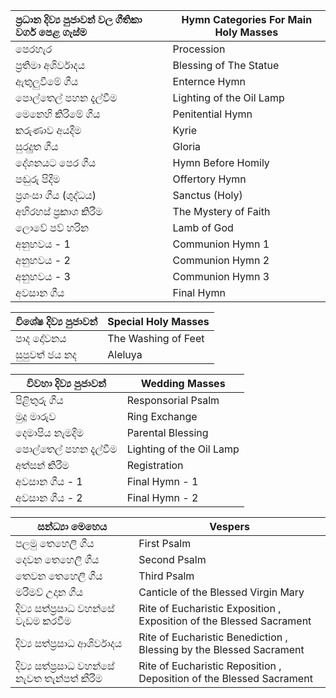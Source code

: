 | ප්‍රධාන දිව්‍ය පුජාවන් වල ගීතිකා වර්ග පෙළ ගැස්ම | Hymn Categories For Main Holy Masses |
| :----------------------------------- | ------------------------------------ |
| පෙරහැර                               | Procession                           |
| ප්‍රතිමා අශිර්වාදය                        | Blessing of The Statue               |
| ඇතුලුවීමේ ගීය                            | Enternce Hymn                        |
| පොල්තෙල් පහන දැල්වීම                     | Lighting of the Oil Lamp             |
| මෙනෙහි කිරිමේ ගීය                        | Penitential Hymn                     |
| කරුණාව අයදීම                           | Kyrie                                |
| සුරදුුත ගීය                              | Gloria                               |
| දේශනයට පෙර ගීය                        | Hymn Before Homily                   |
| පඬුරු පිදීම                              | Offertory Hymn                       |
| ප්‍රශංසා ගීය (ශුද්ධය)                     | Sanctus (Holy)                       |
| අභිරහස් ප්‍රකාශ කිරීම                      | The Mystery of Faith                 |
| ලොවේ පව් හරින                          | Lamb of God                          |
| අනුභවය - 1                            | Communion Hymn 1                     |
| අනුභවය - 2                            | Communion Hymn 2                     |
| අනුභවය - 3                            | Communion Hymn 3                     |
| අවසාන ගීය                             | Final Hymn                           |



| විශේෂ දිව්‍ය පුජාවන් | Special Holy Masses |
| -------------- | ------------------- |
| පාද දෝවනය      | The Washing of Feet |
| සුපුවත් ජය නද     | Aleluya             |



| විවහා දිව්‍ය පුජාවන්   | Wedding Masses           |
| ---------------- | ------------------------ |
| පිළිතුරු ගීය          | Responsorial Psalm       |
| මුදු මාරුව          | Ring Exchange            |
| දෙමාපිය නැමදීම     | Parental Blessing        |
| පොල්තෙල් පහන දැල්වීම | Lighting of the Oil Lamp |
| අත්සන් කිරීම         | Registration             |
| අවසාන ගීය -  1    | Final Hymn - 1           |
| අවසාන ගීය -  2    | Final Hymn - 2           |



| සන්ධ්‍යා මෙහෙය                      | Vespers                                                      |
| -------------------------------- | ------------------------------------------------------------ |
| පලමු තෙහෙලි ගීය                     | First Psalm                                                  |
| දෙවන තෙහෙලි ගීය                    | Second Psalm                                                 |
| තෙවන තෙහෙලි ගීය                    | Third Psalm                                                  |
| මරිමව් උදාන ගීය                     | Canticle of the Blessed Virgin Mary                          |
| දිව්‍ය සත්ප්‍රසාධ වහන්සේ වැඩම කරවීම      | Rite of Eucharistic Exposition , Exposition of the Blessed Sacrament |
| දිව්‍ය සත්ප්‍රසාධ ආශිර්වාදය              | Rite of Eucharistic Benediction , Blessing by the Blessed Sacrament |
| දිව්‍ය සත්ප්‍රසාධ වහන්සේ නැවත තැන්පත් කීරීම | Rite of Eucharistic Reposition ,  Deposition of the Blessed Sacrament |

